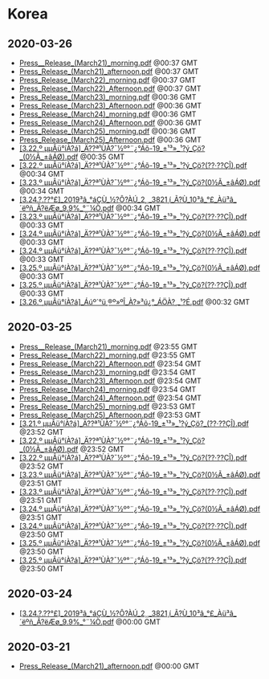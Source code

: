 # Korea


## 2020-03-26

* [Press\_\_Release\_(March21)\_morning.pdf](6003b732eba2ddbdfe0f66cbb69040e7c2d35e43/file.pdf) @00:37 GMT
* [Press\_Release\_(March21)\_afternoon.pdf](65c56e1d18704b22d7df25645b4a1bab55a780e7/file.pdf) @00:37 GMT
* [Press\_Release\_(March22)\_morning.pdf](62c2c9f7428533bc9389aa539e3c3a6ecb4a21b9/file.pdf) @00:37 GMT
* [Press\_Release\_(March22)\_Afternoon.pdf](fa61f61151450c25db44ef2059a7bf6f4527f94c/file.pdf) @00:37 GMT
* [Press\_Release\_(March23)\_morning.pdf](43511e3b650a59c3e71b5c84d19132c67b7816f3/file.pdf) @00:36 GMT
* [Press\_Release\_(March23)\_Afternoon.pdf](a244a7683236c6046dcfe07b59d46b27a391a3ac/file.pdf) @00:36 GMT
* [Press\_Release\_(March24)\_morning.pdf](c7afb4d4228275d7dbe6332944f3822febe95048/file.pdf) @00:36 GMT
* [Press\_Release\_(March24)\_Afternoon.pdf](5653b15242a66a20bc7f7ca731a457671859670e/file.pdf) @00:36 GMT
* [Press\_Release\_(March25)\_morning.pdf](f3e39c68de86dfb8458a281af9329382a73ac27f/file.pdf) @00:36 GMT
* [Press\_Release\_(March25)\_Afternoon.pdf](f8a7e5d2b231713a91c424e093f233d2d8b59731/file.pdf) @00:36 GMT
* [[3.22.º¸µµÂü°íÀ?á]\_Ä??ª¹ÙÀ?¯½º°¨¿°Áõ-19\_±¹³»\_¹?ý\_Çö?\_(0½Ã\_±âÁØ).pdf](c2b82141645d9328e4860025a30d6e7e89f55fc1/file.pdf) @00:35 GMT
* [[3.22.º¸µµÂü°íÀ?á]\_Ä??ª¹ÙÀ?¯½º°¨¿°Áõ-19\_±¹³»\_¹?ý\_Çö?(??·??ÇÎ).pdf](3752222d2b5b96b500701f51382cf8c61b1ffa53/file.pdf) @00:34 GMT
* [[3.23.º¸µµÂü°íÀ?á]\_Ä??ª¹ÙÀ?¯½º°¨¿°Áõ-19\_±¹³»\_¹?ý\_Çö?(0½Ã\_±âÁØ).pdf](8020ca54b67cf0a158b3667c9f5fffc347f27054/file.pdf) @00:34 GMT
* [[3.24.?.??°£]\_2019³â\_°áÇÙ\_½?Ô?ÀÚ\_2¸¸\_3821¸í\_Ã?Ù\_10³â\_°£\_Àü³â\_´ëºñ\_Ã?ëÆø\_9.9%\_°¨¼Ò.pdf](7a3b864601273595f2452db875e9fbbeadd7c364/file.pdf) @00:34 GMT
* [[3.23.º¸µµÂü°íÀ?á]\_Ä??ª¹ÙÀ?¯½º°¨¿°Áõ-19\_±¹³»\_¹?ý\_Çö?(??·??ÇÎ).pdf](fb2286336980737179b3913a71a01a81e37a8450/file.pdf) @00:33 GMT
* [[3.24.º¸µµÂü°íÀ?á]\_Ä??ª¹ÙÀ?¯½º°¨¿°Áõ-19\_±¹³»\_¹?ý\_Çö?(0½Ã\_±âÁØ).pdf](23cd617c72941c2fbfe0b1bf80ab647faa1392df/file.pdf) @00:33 GMT
* [[3.24.º¸µµÂü°íÀ?á]\_Ä??ª¹ÙÀ?¯½º°¨¿°Áõ-19\_±¹³»\_¹?ý\_Çö?(??·??ÇÎ).pdf](5730ea4b451d1abbcf62a9671359792799cbb8f6/file.pdf) @00:33 GMT
* [[3.25.º¸µµÂü°íÀ?á]\_Ä??ª¹ÙÀ?¯½º°¨¿°Áõ-19\_±¹³»\_¹?ý\_Çö?(0½Ã\_±âÁØ).pdf](7a56824bb7d0cec52f02ebb59c4f83f696432927/file.pdf) @00:33 GMT
* [[3.25.º¸µµÂü°íÀ?á]\_Ä??ª¹ÙÀ?¯½º°¨¿°Áõ-19\_±¹³»\_¹?ý\_Çö?(??·??ÇÎ).pdf](1793cb85a0bae70df22aba322ba743ec920fc8fd/file.pdf) @00:33 GMT
* [[3.26.º¸µµÂü°íÀ?á]\_Áúº´°ü¸®º»ºÎ\_À?»³ú¿°\_ÁÖÀ?¸\_¹?É.pdf](f879d4969544e4facea5b84a03c6e5208075683c/file.pdf) @00:32 GMT

## 2020-03-25

* [Press\_\_Release\_(March21)\_morning.pdf](6e769759114051e6ec07499235fa9fb99caf0d5e/file.pdf) @23:55 GMT
* [Press\_Release\_(March22)\_morning.pdf](3edf5c620cfea5fb40f02b660cf3482cf113b323/file.pdf) @23:55 GMT
* [Press\_Release\_(March22)\_Afternoon.pdf](5ab0b98734bc77af7629f65fa25cb4fd057cb5af/file.pdf) @23:54 GMT
* [Press\_Release\_(March23)\_morning.pdf](829a5b8078dadee8a79116b25b65dd80f6f4a1af/file.pdf) @23:54 GMT
* [Press\_Release\_(March23)\_Afternoon.pdf](41ec8b42f96c7bf31a0a1180e25e02191352fb4b/file.pdf) @23:54 GMT
* [Press\_Release\_(March24)\_morning.pdf](edd208e7bdd051e50a2c2ebd3eacace7728309fe/file.pdf) @23:54 GMT
* [Press\_Release\_(March24)\_Afternoon.pdf](348218218fb10a07b9ad51286da06f9a9c979488/file.pdf) @23:54 GMT
* [Press\_Release\_(March25)\_morning.pdf](d05c9f46ae130151dd0c46d8f34130a50953488b/file.pdf) @23:53 GMT
* [Press\_Release\_(March25)\_Afternoon.pdf](987e48d66615834b58c079fbea0989ba2b062a6a/file.pdf) @23:53 GMT
* [[3.21.º¸µµÂü°íÀ?á]\_Ä??ª¹ÙÀ?¯½º°¨¿°Áõ-19\_±¹³»\_¹?ý\_Çö?\_(??·??ÇÎ).pdf](53eae858d1fce1c97989c77668551096221b0d0b/file.pdf) @23:52 GMT
* [[3.22.º¸µµÂü°íÀ?á]\_Ä??ª¹ÙÀ?¯½º°¨¿°Áõ-19\_±¹³»\_¹?ý\_Çö?\_(0½Ã\_±âÁØ).pdf](8472f3d821f50142b4444f9c422d3449402090da/file.pdf) @23:52 GMT
* [[3.22.º¸µµÂü°íÀ?á]\_Ä??ª¹ÙÀ?¯½º°¨¿°Áõ-19\_±¹³»\_¹?ý\_Çö?(??·??ÇÎ).pdf](f98759cb525bef2665bbf18ea640fd4b29ab33de/file.pdf) @23:52 GMT
* [[3.23.º¸µµÂü°íÀ?á]\_Ä??ª¹ÙÀ?¯½º°¨¿°Áõ-19\_±¹³»\_¹?ý\_Çö?(0½Ã\_±âÁØ).pdf](d2a3edafc6fdca5c569550121c3cca4c34d9101b/file.pdf) @23:51 GMT
* [[3.23.º¸µµÂü°íÀ?á]\_Ä??ª¹ÙÀ?¯½º°¨¿°Áõ-19\_±¹³»\_¹?ý\_Çö?(??·??ÇÎ).pdf](4477154a40f4906ee517d7526b9c6986e722d0f2/file.pdf) @23:51 GMT
* [[3.24.º¸µµÂü°íÀ?á]\_Ä??ª¹ÙÀ?¯½º°¨¿°Áõ-19\_±¹³»\_¹?ý\_Çö?(0½Ã\_±âÁØ).pdf](8cb233ab9a82b00b98847382b2f4bb6792a63374/file.pdf) @23:51 GMT
* [[3.24.º¸µµÂü°íÀ?á]\_Ä??ª¹ÙÀ?¯½º°¨¿°Áõ-19\_±¹³»\_¹?ý\_Çö?(??·??ÇÎ).pdf](fd97242f55c2b2330b46a66b376da44cdf0d8cb6/file.pdf) @23:50 GMT
* [[3.25.º¸µµÂü°íÀ?á]\_Ä??ª¹ÙÀ?¯½º°¨¿°Áõ-19\_±¹³»\_¹?ý\_Çö?(0½Ã\_±âÁØ).pdf](86b8f81a9567620be08d32e8dac814375c674177/file.pdf) @23:50 GMT
* [[3.25.º¸µµÂü°íÀ?á]\_Ä??ª¹ÙÀ?¯½º°¨¿°Áõ-19\_±¹³»\_¹?ý\_Çö?(??·??ÇÎ).pdf](0b8713052472bbded33f301d0db3be1c08a1a488/file.pdf) @23:50 GMT

## 2020-03-24

* [[3.24.?.??°£]\_2019³â\_°áÇÙ\_½?Ô?ÀÚ\_2¸¸\_3821¸í\_Ã?Ù\_10³â\_°£\_Àü³â\_´ëºñ\_Ã?ëÆø\_9.9%\_°¨¼Ò.pdf](06cf94fc35e661dcf719f1b2b6b15a08ec63ea84/file.pdf) @00:00 GMT

## 2020-03-21

* [Press\_Release\_(March21)\_afternoon.pdf](229cbdd92d7c16faefca95765cadf30a23d99422/file.pdf) @00:00 GMT
